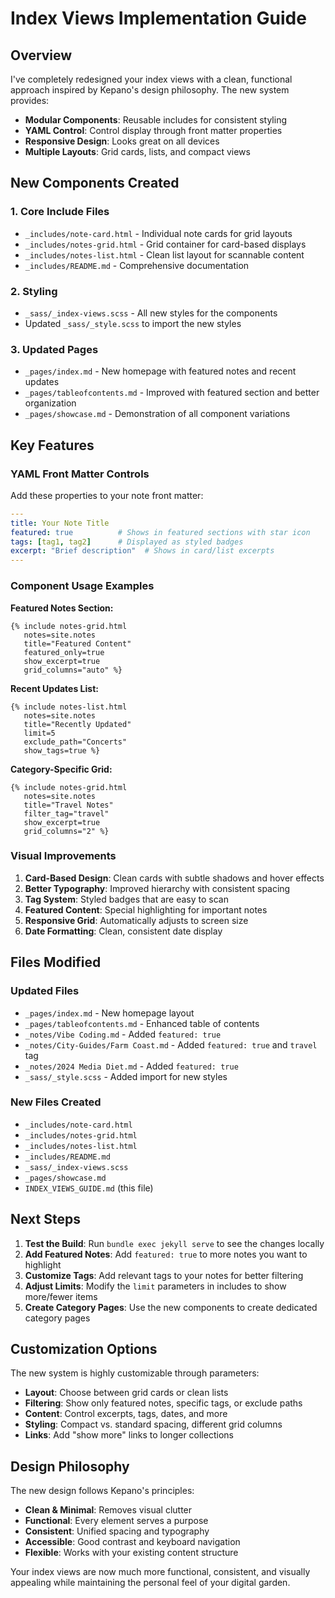 # Index Views Implementation Guide

## Overview

I've completely redesigned your index views with a clean, functional approach inspired by Kepano's design philosophy. The new system provides:

- **Modular Components**: Reusable includes for consistent styling
- **YAML Control**: Control display through front matter properties  
- **Responsive Design**: Looks great on all devices
- **Multiple Layouts**: Grid cards, lists, and compact views

## New Components Created

### 1. Core Include Files
- `_includes/note-card.html` - Individual note cards for grid layouts
- `_includes/notes-grid.html` - Grid container for card-based displays
- `_includes/notes-list.html` - Clean list layout for scannable content
- `_includes/README.md` - Comprehensive documentation

### 2. Styling
- `_sass/_index-views.scss` - All new styles for the components
- Updated `_sass/_style.scss` to import the new styles

### 3. Updated Pages
- `_pages/index.md` - New homepage with featured notes and recent updates
- `_pages/tableofcontents.md` - Improved with featured section and better organization
- `_pages/showcase.md` - Demonstration of all component variations

## Key Features

### YAML Front Matter Controls
Add these properties to your note front matter:

```yaml
---
title: Your Note Title
featured: true          # Shows in featured sections with star icon
tags: [tag1, tag2]      # Displayed as styled badges
excerpt: "Brief description"  # Shows in card/list excerpts
---
```

### Component Usage Examples

**Featured Notes Section:**
```liquid
{% include notes-grid.html 
   notes=site.notes 
   title="Featured Content"
   featured_only=true
   show_excerpt=true 
   grid_columns="auto" %}
```

**Recent Updates List:**
```liquid
{% include notes-list.html 
   notes=site.notes 
   title="Recently Updated"
   limit=5 
   exclude_path="Concerts" 
   show_tags=true %}
```

**Category-Specific Grid:**
```liquid
{% include notes-grid.html 
   notes=site.notes 
   title="Travel Notes"
   filter_tag="travel"
   show_excerpt=true 
   grid_columns="2" %}
```

### Visual Improvements

1. **Card-Based Design**: Clean cards with subtle shadows and hover effects
2. **Better Typography**: Improved hierarchy with consistent spacing
3. **Tag System**: Styled badges that are easy to scan
4. **Featured Content**: Special highlighting for important notes
5. **Responsive Grid**: Automatically adjusts to screen size
6. **Date Formatting**: Clean, consistent date display

## Files Modified

### Updated Files
- `_pages/index.md` - New homepage layout
- `_pages/tableofcontents.md` - Enhanced table of contents
- `_notes/Vibe Coding.md` - Added `featured: true`
- `_notes/City-Guides/Farm Coast.md` - Added `featured: true` and `travel` tag
- `_notes/2024 Media Diet.md` - Added `featured: true`
- `_sass/_style.scss` - Added import for new styles

### New Files Created
- `_includes/note-card.html`
- `_includes/notes-grid.html` 
- `_includes/notes-list.html`
- `_includes/README.md`
- `_sass/_index-views.scss`
- `_pages/showcase.md`
- `INDEX_VIEWS_GUIDE.md` (this file)

## Next Steps

1. **Test the Build**: Run `bundle exec jekyll serve` to see the changes locally
2. **Add Featured Notes**: Add `featured: true` to more notes you want to highlight
3. **Customize Tags**: Add relevant tags to your notes for better filtering
4. **Adjust Limits**: Modify the `limit` parameters in includes to show more/fewer items
5. **Create Category Pages**: Use the new components to create dedicated category pages

## Customization Options

The new system is highly customizable through parameters:

- **Layout**: Choose between grid cards or clean lists
- **Filtering**: Show only featured notes, specific tags, or exclude paths
- **Content**: Control excerpts, tags, dates, and more
- **Styling**: Compact vs. standard spacing, different grid columns
- **Links**: Add "show more" links to longer collections

## Design Philosophy

The new design follows Kepano's principles:
- **Clean & Minimal**: Removes visual clutter
- **Functional**: Every element serves a purpose  
- **Consistent**: Unified spacing and typography
- **Accessible**: Good contrast and keyboard navigation
- **Flexible**: Works with your existing content structure

Your index views are now much more functional, consistent, and visually appealing while maintaining the personal feel of your digital garden.